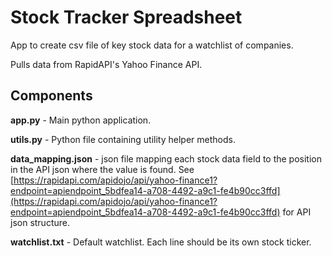 
# Stock Tracker Spreadsheet

App to create csv file of key stock data for a watchlist of companies.

Pulls data from RapidAPI's Yahoo Finance API.
  

## Components
**app.py** - Main python application.

**utils.py** - Python file containing utility helper methods.

**data_mapping.json** - json file mapping each stock data field to the position in the  API json where the value is found. See [https://rapidapi.com/apidojo/api/yahoo-finance1?endpoint=apiendpoint_5bdfea14-a708-4492-a9c1-fe4b90cc3ffd](https://rapidapi.com/apidojo/api/yahoo-finance1?endpoint=apiendpoint_5bdfea14-a708-4492-a9c1-fe4b90cc3ffd) for API json structure.

**watchlist.txt** - Default watchlist. Each line should be its own stock ticker.